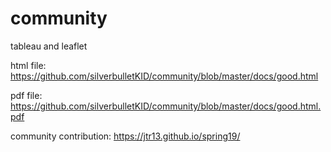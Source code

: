 # community
tableau and leaflet

html file:
https://github.com/silverbulletKID/community/blob/master/docs/good.html

pdf file:
https://github.com/silverbulletKID/community/blob/master/docs/good.html.pdf

community contribution:
https://jtr13.github.io/spring19/
